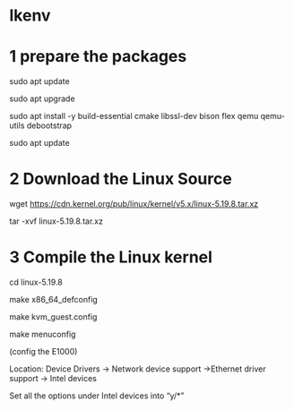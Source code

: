 # lkenv

# 1 prepare the packages

sudo apt update

sudo apt upgrade

sudo apt install -y build-essential cmake libssl-dev bison flex qemu qemu-utils debootstrap

sudo apt update

# 2 Download the Linux Source

wget https://cdn.kernel.org/pub/linux/kernel/v5.x/linux-5.19.8.tar.xz

tar -xvf linux-5.19.8.tar.xz

# 3 Compile the Linux kernel

cd linux-5.19.8

make x86_64_defconfig

make kvm_guest.config

make menuconfig 

(config the E1000)

Location: Device Drivers -> Network device support ->Ethernet driver support -> Intel devices

Set all the options under Intel devices into “y/*”





